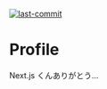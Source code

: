 [![last-commit](https://img.shields.io/github/last-commit/nullputra/profile)](https://github.com/nullputra/profile/commits/master)

# Profile
Next.js くんありがとう…
